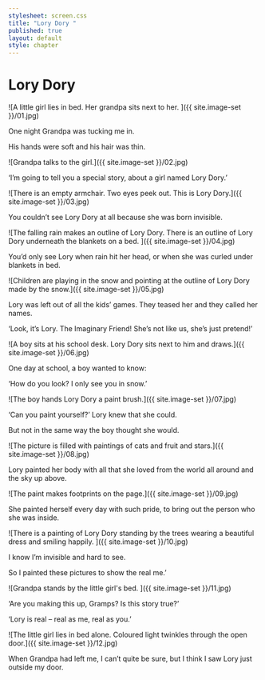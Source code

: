 ```yaml
---
stylesheet: screen.css
title: "Lory Dory "
published: true
layout: default
style: chapter
---
```


# Lory Dory 

![A little girl lies in bed. Her grandpa sits next to her. ]({{ site.image-set }}/01.jpg)

One night Grandpa was tucking me in.

His hands were soft and his hair was thin.

![Grandpa talks to the girl.]({{ site.image-set }}/02.jpg)

‘I’m going to tell you a special story, about a girl named Lory Dory.’

![There is an empty armchair. Two eyes peek out. This is Lory Dory.]({{ site.image-set }}/03.jpg)

You couldn’t see Lory Dory at all because she was born invisible.

![The falling rain makes an outline of Lory Dory. There is an outline of Lory Dory underneath the blankets on a bed. ]({{ site.image-set }}/04.jpg)

You’d only see Lory when rain hit her head, or when she was curled under blankets in bed.

![Children are playing in the snow and pointing at the outline of Lory Dory made by the snow.]({{ site.image-set }}/05.jpg)

Lory was left out of all the kids’ games. They teased her and they called her names.

‘Look, it’s Lory. The Imaginary Friend! She’s not like us, she’s just pretend!’

![A boy sits at his school desk. Lory Dory sits next to him and draws.]({{ site.image-set }}/06.jpg)

One day at school, a boy wanted to know:

‘How do you look? I only see you in snow.’

![The boy hands Lory Dory a paint brush.]({{ site.image-set }}/07.jpg)

‘Can you paint yourself?’ Lory knew that she could.

But not in the same way the boy thought she would.

![The picture is filled with paintings of cats and fruit and stars.]({{ site.image-set }}/08.jpg)

Lory painted her body with all that she loved from the world all around and the sky up above.

![The paint makes footprints on the page.]({{ site.image-set }}/09.jpg)

She painted herself every day with such pride, to bring out the person who she was inside.

![There is a painting of Lory Dory standing by the trees wearing a beautiful dress and smiling happily. ]({{ site.image-set }}/10.jpg)

I know I’m invisible and hard to see. 

So I painted these pictures to show the real me.’

![Grandpa stands by the little girl's bed. ]({{ site.image-set }}/11.jpg)

‘Are you making this up, Gramps? Is this story true?’

‘Lory is real – real as me, real as you.’

![The little girl lies in bed alone. Coloured light twinkles through the open door.]({{ site.image-set }}/12.jpg)

When Grandpa had left me, I can’t quite be sure, but I think I saw Lory just outside my door.
